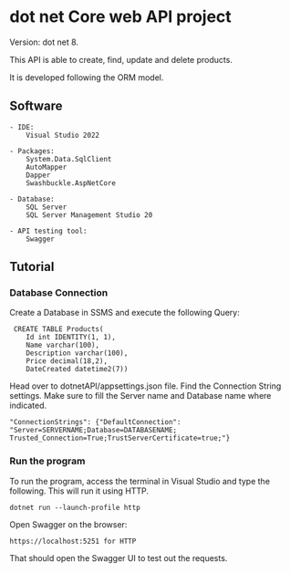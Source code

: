 # dot net Core web API project
Version: dot net 8. 

This API is able to create, find, update and delete products. 

It is developed following the ORM model.


## Software

	- IDE:
		Visual Studio 2022
  
	- Packages:
    	System.Data.SqlClient
		AutoMapper
    	Dapper
    	Swashbuckle.AspNetCore
      
	- Database:
		SQL Server
    	SQL Server Management Studio 20
     
	- API testing tool:
		Swagger	
  
## Tutorial
### Database Connection
Create a Database in SSMS and execute the following Query:

	 CREATE TABLE Products(
		Id int IDENTITY(1, 1),
		Name varchar(100),
		Description varchar(100),
		Price decimal(18,2),
		DateCreated datetime2(7))
  
Head over to dotnetAPI/appsettings.json file. 
Find the Connection String settings. 
Make sure to fill the Server name and Database name where indicated.
 
	"ConnectionStrings": {"DefaultConnection": "Server=SERVERNAME;Database=DATABASENAME;
 	Trusted_Connection=True;TrustServerCertificate=true;"}
### Run the program
To run the program, access the terminal in Visual Studio and type the following.
This will run it using HTTP.

	dotnet run --launch-profile http
  
Open Swagger on the browser:

 	https://localhost:5251 for HTTP
That should open the Swagger UI to test out the requests.
